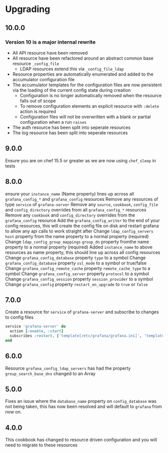 # Upgrading

## 10.0.0

### Version 10 is a major internal rewrite

- All API resource have been removed
- All resource have been refactored around an abstract common base resource `_config_file`
  - LDAP resources extend this via `_config_file_ldap`
- Resource properties are automatically enumerated and added to the accumulator configuration file
- The accumulator templates for the configuration files are now persistent via the loading of the current config state during creation
  - Configuration is no longer automatically removed when the resource falls out of scope
  - To remove configuration elements an explicit resource with `:delete` action is required
  - Configuration files will not be overwritten with a blank or partial configuration when a run `raises`
- The auth resource has been split into seperate resources
- The log resource has been split into seperate resources

## 9.0.0

Ensure you are on chef 15.5 or greater as we are now using `chef_sleep` in tests

## 8.0.0

ensure your `instance_name` (Name property) lines up across all `grafana_config_*` and `grafana_config` resources
Remove any resources of type `service` of `grafana-server`
Remove any `source`, `cookbook`, `config_file` and `config_directory` overrides from all `grafana_config_*` resources
Remove any `cookbook` and `config_directory` overrides from the `grafana_config` resource
Add the `grafana_config_writer` to the end of your config resources, this will create the config file on disk and restart grafana to allow any api calls to work straight after
Change `ldap_config_servers` `host` property from the name property to a normal property (required)
Change `ldap_config_group_mappings` `group_dn` property fromthe name property to a normal property (required)
Added `instance_name` to above resources as name property, this should line up across all config resources
Change `grafana_config_database` property `type` to a symbol
Change `grafana_config_database` property `ssl_mode` to a symbol or true/false
Change `grafana_config_remote_cache` property `remote_cache_type` to a symbol
Change `grafana_config_server` property `protocol` to a symbol
Change `grafana_config_session` property `session_provider` to a symbol
Change `grafana_config` property `restart_on_upgrade` to `true` or `false`

## 7.0.0

Create a resource for `service` of `grafana-server` and subscribe to changes to config files

```ruby
service 'grafana-server' do
  action [:enable, :start]
  subscribes :restart, ['template[/etc/grafana/grafana.ini]', 'template[/etc/grafana/ldap.toml]'], :delayed
end
```

## 6.0.0

Resource `grafana_config_ldap_servers` has had the property `group_search_base_dns` changed to an Array

## 5.0.0

Fixes an issue where the `database_name` property on `config_database` was not being taken, this has now been resolved and will default to `grafana` from now on.

## 4.0.0

This cookbook has changed to resource driven configuration and you will need to migrate to these resources
